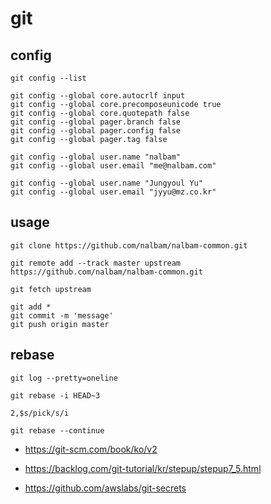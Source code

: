 # git

## config

```
git config --list

git config --global core.autocrlf input
git config --global core.precomposeunicode true
git config --global core.quotepath false
git config --global pager.branch false
git config --global pager.config false
git config --global pager.tag false

git config --global user.name "nalbam"
git config --global user.email "me@nalbam.com"

git config --global user.name "Jungyoul Yu"
git config --global user.email "jyyu@mz.co.kr"
```

## usage

```
git clone https://github.com/nalbam/nalbam-common.git

git remote add --track master upstream https://github.com/nalbam/nalbam-common.git

git fetch upstream

git add *
git commit -m 'message'
git push origin master
```

## rebase

```
git log --pretty=oneline

git rebase -i HEAD~3

2,$s/pick/s/i

git rebase --continue
```

* <https://git-scm.com/book/ko/v2>
* <https://backlog.com/git-tutorial/kr/stepup/stepup7_5.html>

* <https://github.com/awslabs/git-secrets>

